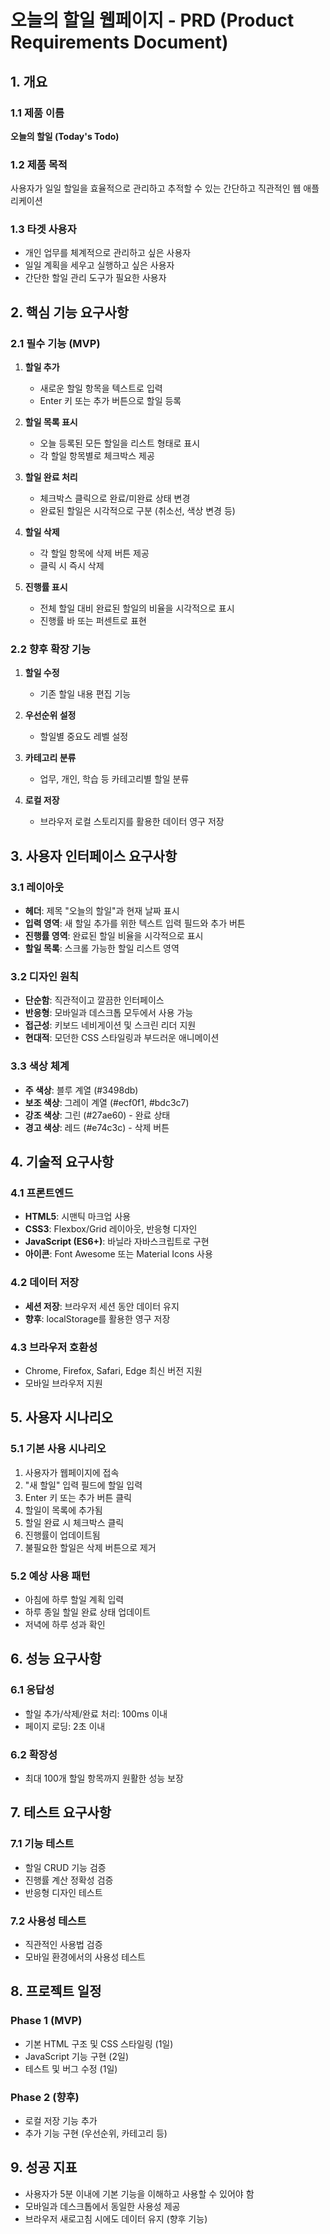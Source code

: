 # 오늘의 할일 웹페이지 - PRD (Product Requirements Document)

## 1. 개요

### 1.1 제품 이름
**오늘의 할일 (Today's Todo)**

### 1.2 제품 목적
사용자가 일일 할일을 효율적으로 관리하고 추적할 수 있는 간단하고 직관적인 웹 애플리케이션

### 1.3 타겟 사용자
- 개인 업무를 체계적으로 관리하고 싶은 사용자
- 일일 계획을 세우고 실행하고 싶은 사용자
- 간단한 할일 관리 도구가 필요한 사용자

## 2. 핵심 기능 요구사항

### 2.1 필수 기능 (MVP)
1. **할일 추가**
   - 새로운 할일 항목을 텍스트로 입력
   - Enter 키 또는 추가 버튼으로 할일 등록

2. **할일 목록 표시**
   - 오늘 등록된 모든 할일을 리스트 형태로 표시
   - 각 할일 항목별로 체크박스 제공

3. **할일 완료 처리**
   - 체크박스 클릭으로 완료/미완료 상태 변경
   - 완료된 할일은 시각적으로 구분 (취소선, 색상 변경 등)

4. **할일 삭제**
   - 각 할일 항목에 삭제 버튼 제공
   - 클릭 시 즉시 삭제

5. **진행률 표시**
   - 전체 할일 대비 완료된 할일의 비율을 시각적으로 표시
   - 진행률 바 또는 퍼센트로 표현

### 2.2 향후 확장 기능
1. **할일 수정**
   - 기존 할일 내용 편집 기능

2. **우선순위 설정**
   - 할일별 중요도 레벨 설정

3. **카테고리 분류**
   - 업무, 개인, 학습 등 카테고리별 할일 분류

4. **로컬 저장**
   - 브라우저 로컬 스토리지를 활용한 데이터 영구 저장

## 3. 사용자 인터페이스 요구사항

### 3.1 레이아웃
- **헤더**: 제목 "오늘의 할일"과 현재 날짜 표시
- **입력 영역**: 새 할일 추가를 위한 텍스트 입력 필드와 추가 버튼
- **진행률 영역**: 완료된 할일 비율을 시각적으로 표시
- **할일 목록**: 스크롤 가능한 할일 리스트 영역

### 3.2 디자인 원칙
- **단순함**: 직관적이고 깔끔한 인터페이스
- **반응형**: 모바일과 데스크톱 모두에서 사용 가능
- **접근성**: 키보드 네비게이션 및 스크린 리더 지원
- **현대적**: 모던한 CSS 스타일링과 부드러운 애니메이션

### 3.3 색상 체계
- **주 색상**: 블루 계열 (#3498db)
- **보조 색상**: 그레이 계열 (#ecf0f1, #bdc3c7)
- **강조 색상**: 그린 (#27ae60) - 완료 상태
- **경고 색상**: 레드 (#e74c3c) - 삭제 버튼

## 4. 기술적 요구사항

### 4.1 프론트엔드
- **HTML5**: 시맨틱 마크업 사용
- **CSS3**: Flexbox/Grid 레이아웃, 반응형 디자인
- **JavaScript (ES6+)**: 바닐라 자바스크립트로 구현
- **아이콘**: Font Awesome 또는 Material Icons 사용

### 4.2 데이터 저장
- **세션 저장**: 브라우저 세션 동안 데이터 유지
- **향후**: localStorage를 활용한 영구 저장

### 4.3 브라우저 호환성
- Chrome, Firefox, Safari, Edge 최신 버전 지원
- 모바일 브라우저 지원

## 5. 사용자 시나리오

### 5.1 기본 사용 시나리오
1. 사용자가 웹페이지에 접속
2. "새 할일" 입력 필드에 할일 입력
3. Enter 키 또는 추가 버튼 클릭
4. 할일이 목록에 추가됨
5. 할일 완료 시 체크박스 클릭
6. 진행률이 업데이트됨
7. 불필요한 할일은 삭제 버튼으로 제거

### 5.2 예상 사용 패턴
- 아침에 하루 할일 계획 입력
- 하루 종일 할일 완료 상태 업데이트
- 저녁에 하루 성과 확인

## 6. 성능 요구사항

### 6.1 응답성
- 할일 추가/삭제/완료 처리: 100ms 이내
- 페이지 로딩: 2초 이내

### 6.2 확장성
- 최대 100개 할일 항목까지 원활한 성능 보장

## 7. 테스트 요구사항

### 7.1 기능 테스트
- 할일 CRUD 기능 검증
- 진행률 계산 정확성 검증
- 반응형 디자인 테스트

### 7.2 사용성 테스트
- 직관적인 사용법 검증
- 모바일 환경에서의 사용성 테스트

## 8. 프로젝트 일정

### Phase 1 (MVP)
- 기본 HTML 구조 및 CSS 스타일링 (1일)
- JavaScript 기능 구현 (2일)
- 테스트 및 버그 수정 (1일)

### Phase 2 (향후)
- 로컬 저장 기능 추가
- 추가 기능 구현 (우선순위, 카테고리 등)

## 9. 성공 지표

- 사용자가 5분 이내에 기본 기능을 이해하고 사용할 수 있어야 함
- 모바일과 데스크톱에서 동일한 사용성 제공
- 브라우저 새로고침 시에도 데이터 유지 (향후 기능)
